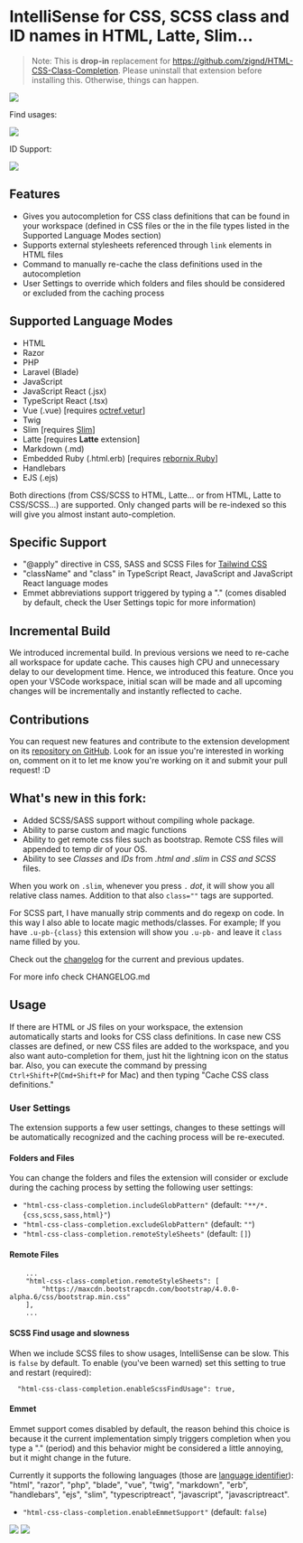 # IntelliSense for CSS, SCSS class and ID names in HTML, Latte, Slim...

> Note: This is **drop-in** replacement for https://github.com/zignd/HTML-CSS-Class-Completion. Please uninstall that extension before installing this. Otherwise, things can happen.


![](https://i.imgur.com/5crMfTj.gif)

Find usages:

![](https://github.com/gencer/HTML-Slim-CSS-SCSS-Class-Completion/raw/master/images/find_usages.png)

ID Support:

![](https://github.com/gencer/HTML-Slim-CSS-SCSS-Class-Completion/raw/master/images/id_support.png)

## Features
* Gives you autocompletion for CSS class definitions that can be found in your workspace (defined in CSS files or the in the file types listed in the Supported Language Modes section)
* Supports external stylesheets referenced through `link` elements in HTML files
* Command to manually re-cache the class definitions used in the autocompletion
* User Settings to override which folders and files should be considered or excluded from the caching process

## Supported Language Modes
* HTML
* Razor
* PHP
* Laravel (Blade)
* JavaScript
* JavaScript React (.jsx)
* TypeScript React (.tsx)
* Vue (.vue) [requires [octref.vetur](https://marketplace.visualstudio.com/items?itemName=octref.vetur)]
* Twig
* Slim [requires [Slim](https://marketplace.visualstudio.com/items?itemName=gencer.html-slim-scss-css-class-completion)]
* Latte [requires **Latte** extension]
* Markdown (.md)
* Embedded Ruby (.html.erb) [requires [rebornix.Ruby](https://marketplace.visualstudio.com/items?itemName=rebornix.Ruby)]
* Handlebars
* EJS (.ejs)

Both directions (from CSS/SCSS to HTML, Latte... or from HTML, Latte to CSS/SCSS...) are supported. Only changed parts will be re-indexed so this will give you almost instant auto-completion.

## Specific Support
* "@apply" directive in CSS, SASS and SCSS Files for [Tailwind CSS](https://tailwindcss.com)
* "className" and "class" in TypeScript React, JavaScript and JavaScript React language modes
* Emmet abbreviations support triggered by typing a "." (comes disabled by default, check the User Settings topic for more information)

## Incremental Build

We introduced incremental build. In previous versions we need to re-cache all workspace for update cache. This causes high CPU and unnecessary delay to our development time. Hence, we introduced this feature. Once you open your VSCode workspace, initial scan will be made and all upcoming changes will be incrementally and instantly reflected to cache.

## Contributions
You can request new features and contribute to the extension development on its [repository on GitHub](https://github.com/Zignd/HTML-CSS-Class-Completion/issues). Look for an issue you're interested in working on, comment on it to let me know you're working on it and submit your pull request! :D

## What's new in this fork:
* Added SCSS/SASS support without compiling whole package.
* Ability to parse custom and magic functions
* Ability to get remote css files such as bootstrap. Remote CSS files will appended to temp dir of your OS.
* Ability to see *Classes* and *IDs* from *.html and .slim* in *CSS and SCSS* files. 

When you work on `.slim`, whenever you press `.` *dot*, it will show you all relative class names. Addition to that also `class=""` tags are supported.

For SCSS part, I have manually strip comments and do regexp on code. In this way I also able to locate magic methods/classes. For example; If you have `.u-pb-{class}` this extension will show you `.u-pb-` and leave it `class` name filled by you.

Check out the [changelog](https://github.com/gencer/HTML-Slim-CSS-SCSS-Class-Completion/blob/master/CHANGELOG.md) for the current and previous updates.

For more info check CHANGELOG.md

## Usage
If there are HTML or JS files on your workspace, the extension automatically starts and looks for CSS class definitions. In case new CSS classes are defined, or new CSS files are added to the workspace, and you also want auto-completion for them, just hit the lightning icon on the status bar. Also, you can execute the command by pressing `Ctrl+Shift+P`(`Cmd+Shift+P` for Mac) and then typing "Cache CSS class definitions."

### User Settings
The extension supports a few user settings, changes to these settings will be automatically recognized and the caching process will be re-executed.

#### Folders and Files

You can change the folders and files the extension will consider or exclude during the caching process by setting the following user settings:

* `"html-css-class-completion.includeGlobPattern"` (default: `"**/*.{css,scss,sass,html}"`)
* `"html-css-class-completion.excludeGlobPattern"` (default: `""`)
* `"html-css-class-completion.remoteStyleSheets"`  (default: `[]`)

#### Remote Files
```
    ...
	"html-css-class-completion.remoteStyleSheets": [
		"https://maxcdn.bootstrapcdn.com/bootstrap/4.0.0-alpha.6/css/bootstrap.min.css"
	],
	...
```

#### SCSS Find usage and slowness

When we include SCSS files to show usages, IntelliSense can be slow. This is `false` by default. To enable (you've been warned) set this setting to true and restart (required):

```
  "html-css-class-completion.enableScssFindUsage": true,
```

#### Emmet

Emmet support comes disabled by default, the reason behind this choice is because it the current implementation simply triggers completion when you type a "." (period) and this behavior might be considered a little annoying, but it might change in the future.

Currently it supports the following languages (those are [language identifier](https://code.visualstudio.com/docs/languages/identifiers#_known-language-identifiers)): "html", "razor", "php", "blade", "vue", "twig", "markdown", "erb", "handlebars", "ejs", "slim", "typescriptreact", "javascript", "javascriptreact".

* `"html-css-class-completion.enableEmmetSupport"` (default: `false`)

![](https://i.imgur.com/O7NjEUW.gif)
![](https://i.imgur.com/uyiXqMb.gif)
